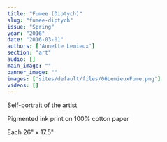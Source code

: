 ```yaml
---
title: "Fumee (Diptych)"
slug: "fumee-diptych"
issue: "Spring"
year: "2016"
date: "2016-03-01"
authors: ['Annette Lemieux']
section: "art"
audio: []
main_image: ""
banner_image: ""
images: ['sites/default/files/06LemieuxFume.png']
videos: []
---
```

Self-portrait of the artist

 Pigmented ink print on 100% cotton paper

 Each 26" x 17.5"

